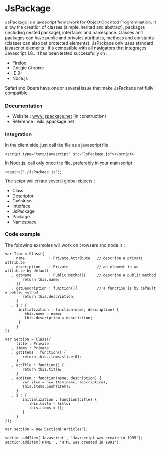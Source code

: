 JsPackage
=========

JsPackage is a javascript framework for Object Oriented Programmation. It allow the creation of classes (simple, herited and abstract), packages (including nested package), interfaces and namespace. Classes and packages can have public and privates attributes, methods and constants (classes can also get protected elements).
JsPackage only uses standard javascript elements : it's compatible with all navigators that integrages Javascript 1.8.. It has been tested successfully on :

  * Firefox
  * Google Chrome
  * IE 9+
  * Node.js

Safari and Opera have one or several issue that make JsPackage not fully compatible.

### Documentation ###

  * Website   : www.jspackage.net (in construction)
  * Reference : wiki.jspackage.net

### Integration ###
In the client side, just call the file as a javascript file

    <script type="text/javascript" src="JsPackage.js"></script>

In Node.js, call only once the file, preferably in your main script :

    require('./JsPackage.js');

The script will create several global objects : 
  * Class
  * Descriptor
  * Definition
  * Interface
  * JsPackage
  * Package
  * Namespace

### Code example ###
The following examples will work on browsers and node.js :

    var Item = Class({
         name           : Private.Attribute   // describe a private attribute
       , description    : Private             // an element is an attribute by default
       , getName        : Public.Method({     // describe a public method
            return this.name;
         })
       , getDescription : function(){         // a function is by default a public method
            return this.description;
         }
       , $ : {
          initialization : function(name, description) {
             this.name = name;
             this.description = description;
          }
         }
    })
    
    var Section = Class({
         title : Private
       , items : Private
       , getItems : function() {
       	    return this.items.slice(0);
         }
       , getTtle : function() {
            return this.title;
         }
       , addItem : function(name, description) {
            var item = new Item(name, description);
            this.items.push(item);
         }
       , $ : {
            initialization : function(title) {
               this.title = title;
               this.items = [];
            }
         }
    });
    
    var section = new Section('Articles');
    
    section.addItem('Javascript', 'Javascript was create in 1995');
    section.addItem('HTML' , 'HTML was created in 1991');
    
